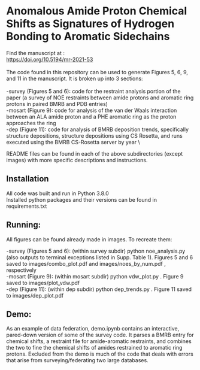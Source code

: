 # Anomalous Amide Proton Chemical Shifts as Signatures of Hydrogen Bonding to Aromatic Sidechains

Find the manuscript at : \
https://doi.org/10.5194/mr-2021-53 \
\
The code found in this repository can be used to generate Figures 5, 6, 9, and 11 in the manuscript. It is broken up into 3 sections: \
\
  -survey (Figures 5 and 6): code for the restraint analysis portion of the paper (a survey of NOE restraints between amide protons and aromatic ring protons in paired BMRB and PDB entries) \
  -mosart (Figure 9): code for analysis of the van der Waals interaction between an ALA amide proton and a PHE aromatic ring as the proton approaches the ring \
  -dep (Figure 11): code for analysis of BMRB deposition trends, specifically structure depositions, structure depositions using CS Rosetta, and runs executed using the BMRB CS-Rosetta server by year \
  
README files can be found in each of the above subdirectories (except images) with more specific descriptions and instructions.

## Installation

All code was built and run in Python 3.8.0 \
Installed python packages and their versions can be found in requirements.txt


  
## Running:

All figures can be found already made in images. To recreate them:  


  -survey (Figures 5 and 6): (within survey subdir) python noe_analysis.py (also outputs to terminal exceptions listed in Supp. Table 1). Figures 5 and 6 saved to images/combo_plot.pdf and images/noes_by_num.pdf , respectively \
  -mosart (Figure 9): (within mosart subdir) python vdw_plot.py . Figure 9 saved to images/plot_vdw.pdf \
  -dep (Figure 11): (within dep subdir) python dep_trends.py . Figure 11 saved to images/dep_plot.pdf 
  
## Demo:
As an example of data federation, demo.ipynb contains an interactive, pared-down version of some of the survey code. It parses a BMRB entry for chemical shifts, a restraint file for amide-aromatic restraints, and combines the two to fine the chemical shifts of amides restrained to aromatic ring protons. Excluded from the demo is much of the code that deals with errors that arise from surveying/federating two large databases. 
